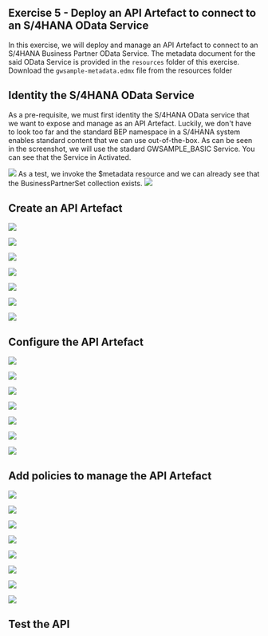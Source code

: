 ## Exercise 5 - Deploy an API Artefact to connect to an S/4HANA OData Service

In this exercise, we will deploy and manage an API Artefact to connect to an S/4HANA Business Partner OData Service. The metadata document for the said OData Service is provided in the ````resources```` folder of this exercise. Download the ````gwsample-metadata.edmx```` file from the resources folder

## Identity the S/4HANA OData Service

As a pre-requisite, we must first identity the S/4HANA OData service that we want to expose and manage as an API Artefact. Luckily, we don't have to look too far and the standard BEP namespace in a S/4HANA system enables standard content that we can use out-of-the-box. 
As can be seen in the screenshot, we will use the stadard GWSAMPLE_BASIC Service. You can see that the Service in Activated.

![](/exercises/ex5/images/ex5_0.png)
As a test, we invoke the $metadata resource and we can already see that the BusinessPartnerSet collection exists.
![](/exercises/ex5/images/ex5_0_1.png)

## Create an API Artefact
![](/exercises/ex5/images/ex5_1.png)

![](/exercises/ex5/images/ex5_2.png)

![](/exercises/ex5/images/ex5_3.png)

![](/exercises/ex5/images/ex5_4.png)

![](/exercises/ex5/images/ex5_5.png)

![](/exercises/ex5/images/ex5_6.png)

![](/exercises/ex5/images/ex5_7.png)

## Configure the API Artefact

![](/exercises/ex5/images/ex5_8.png)

![](/exercises/ex5/images/ex5_9.png)

![](/exercises/ex5/images/ex5_10.png)

![](/exercises/ex5/images/ex5_11.png)

![](/exercises/ex5/images/ex5_12.png)

![](/exercises/ex5/images/ex5_13.png)

![](/exercises/ex5/images/ex5_14.png)

## Add policies to manage the API Artefact

![](/exercises/ex5/images/ex5_15.png)

![](/exercises/ex5/images/ex5_16.png)

![](/exercises/ex5/images/ex5_17.png)

![](/exercises/ex5/images/ex5_18.png)

![](/exercises/ex5/images/ex5_19.png)

![](/exercises/ex5/images/ex5_20.png)

![](/exercises/ex5/images/ex5_21.png)

![](/exercises/ex5/images/ex5_22.png)


## Test the API
